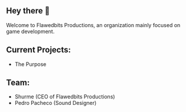 ## Hey there 👋

Welcome to Flawedbits Productions, an organization mainly focused on game development.

## Current Projects:
- The Purpose

## Team:
- Shurme (CEO of Flawedbits Productions)
- Pedro Pacheco (Sound Designer)
